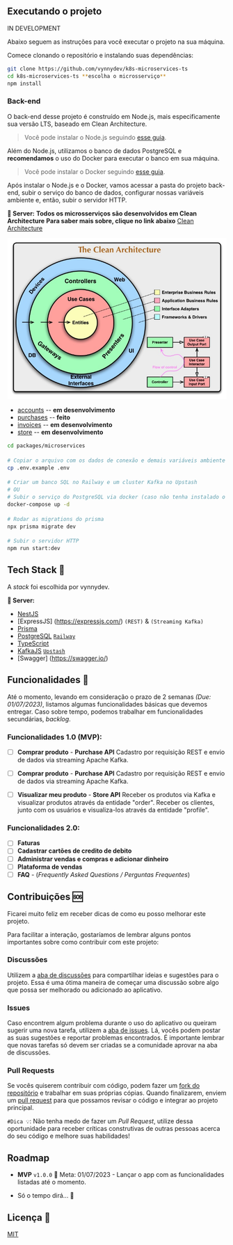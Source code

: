 ## Executando o projeto

IN DEVELOPMENT

Abaixo seguem as instruções para você executar o projeto na sua máquina.

Comece clonando o repositório e instalando suas dependências:

```sh
git clone https://github.com/vynnydev/k8s-microservices-ts
cd k8s-microservices-ts **escolha o microsserviço**
npm install
```

### Back-end

O back-end desse projeto é construído em Node.js, mais especificamente sua versão LTS, baseado em Clean Architecture.

> Você pode instalar o Node.js seguindo [esse guia](https://efficient-sloth-d85.notion.site/Instalando-o-Node-js-d40fdabe8f0a491eb33b85da93d90a2f).

Além do Node.js, utilizamos o banco de dados PostgreSQL e **recomendamos** o uso do Docker para executar o banco em sua máquina.

> Você pode instalar o Docker seguindo [esse guia](https://efficient-sloth-d85.notion.site/Instalando-o-Docker-6290d9994b0b4555a153576a1d97bee2).

Após instalar o Node.js e o Docker, vamos acessar a pasta do projeto back-end, subir o serviço do banco de dados, configurar nossas variáveis ambiente e, então, subir o servidor HTTP.


**🏧 Server:**
**Todos os microsserviços são desenvolvidos em Clean Architecture**
**Para saber mais sobre, clique no link abaixo** [Clean Architecture](https://blog.cleancoder.com/uncle-bob/2012/08/13/the-clean-architecture.html)

<div align="center">
  <img title="clean-architecture" src="./docs/images/clean-architecture.jpg"/>
</div>

- [accounts](./packages/microservices/accounts/) -- **em desenvolvimento**
- [purchases](./packages/microservices/purchases/) -- **feito**
- [invoices](./packages/microservices/invoices/) -- **em desenvolvimento**
- [store](./packages/microservices/store/) -- **em desenvolvimento**

```sh
cd packages/microservices

# Copiar o arquivo com os dados de conexão e demais variáveis ambiente
cp .env.example .env

# Criar um banco SQL no Railway e um cluster Kafka no Upstash
# OU
# Subir o serviço do PostgreSQL via docker (caso não tenha instalado o PostgreSQL em seu computador)
docker-compose up -d

# Rodar as migrations do prisma
npx prisma migrate dev

# Subir o servidor HTTP
npm run start:dev
```

## Tech Stack 💜

A _stack_ foi escolhida por vynnydev.

**🏧 Server:**

- [NestJS](https://github.com/nestjs/nest) 
- [ExpressJS] (https://expressjs.com/) `(REST)` & `(Streaming Kafka)`
- [Prisma](https://github.com/prisma/prisma)
- [PostgreSQL](https://github.com/postgres) [`Railway`](https://railway.app/)
- [TypeScript](https://github.com/microsoft/TypeScript)
- [KafkaJS](https://www.sympla.com.br/api-doc/index.html) [`Upstash`](https://upstash.com/)
- [Swagger] (https://swagger.io/)

## Funcionalidades 🚀

Até o momento, levando em consideração o prazo de 2 semanas _(Due: 01/07/2023)_, listamos algumas funcionalidades básicas que devemos entregar. Caso sobre tempo, podemos trabalhar em funcionalidades secundárias, _backlog_.

### Funcionalidades 1.0 (MVP):
- [ ] **Comprar produto** - **Purchase API**
      Cadastro por requisição REST e envio de dados via streaming Apache Kafka.

- [ ] **Comprar produto** - **Purchase API**
      Cadastro por requisição REST e envio de dados via streaming Apache Kafka.

- [ ] **Visualizar meu produto** - **Store API**
      Receber os produtos via Kafka e visualizar produtos através da entidade "order".
      Receber os clientes, junto com os usuários e visualiza-los através da entidade "profile".

### Funcionalidades 2.0:

- [ ] **Faturas**
- [ ] **Cadastrar cartões de credito de debito**
- [ ] **Administrar vendas e compras e adicionar dinheiro**
- [ ] **Plataforma de vendas**
- [ ] **FAQ** - (_Frequently Asked Questions / Perguntas Frequentes_)

## Contribuições 🆘

Ficarei muito feliz em receber dicas de como eu posso melhorar este projeto.

Para facilitar a interação, gostaríamos de lembrar alguns pontos importantes sobre como contribuir com este projeto:

### Discussões

Utilizem a [aba de discussões](https://github.com/vynnydev/k8s-microservices-ts/discussions) para compartilhar ideias e sugestões para o projeto. Essa é uma ótima maneira de começar uma discussão sobre algo que possa ser melhorado ou adicionado ao aplicativo.

### Issues

Caso encontrem algum problema durante o uso do aplicativo ou queiram sugerir uma nova tarefa, utilizem a [aba de issues](https://github.com/vynnydev/k8s-microservices-ts/issues). Lá, vocês podem postar as suas sugestões e reportar problemas encontrados. É importante lembrar que novas tarefas só devem ser criadas se a comunidade aprovar na aba de discussões.

### Pull Requests

Se vocês quiserem contribuir com código, podem fazer um [fork do repositório](https://github.com/vynnydev/k8s-microservices-ts/fork) e trabalhar em suas próprias cópias. Quando finalizarem, enviem um [pull request](https://github.com/vynnydev/k8s-microservices-ts/pulls) para que possamos revisar o código e integrar ao projeto principal.

`#Dica 💡`: Não tenha medo de fazer um _Pull Request_, utilize dessa oportunidade para receber críticas construtivas de outras pessoas acerca do seu código e melhore suas habilidades!

## Roadmap

- **MVP** `v1.0.0` 📅 Meta: 01/07/2023 - Lançar o app com as funcionalidades listadas até o momento.

- Só o tempo dirá... 👀

## Licença 📃

[MIT](https://github.com/vynnydev/k8s-microservices-ts/LICENSE)
